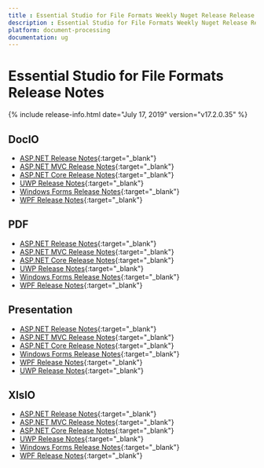 ```yaml
---
title : Essential Studio for File Formats Weekly Nuget Release Release Notes  
description : Essential Studio for File Formats Weekly Nuget Release Release Notes  
platform: document-processing
documentation: ug
---
```


# Essential Studio for File Formats  Release Notes  

{% include release-info.html date="July 17, 2019" version="v17.2.0.35" %} 

## DocIO

* [ASP.NET Release Notes](/aspnet/release-notes/v17.2.0.35#docio){:target="_blank"}
* [ASP.NET MVC Release Notes](/aspnetmvc/release-notes/v17.2.0.35#docio){:target="_blank"}
* [ASP.NET Core Release Notes](/aspnet-core/release-notes/v17.2.0.35#docio){:target="_blank"}
* [UWP Release Notes](/uwp/release-notes/v17.2.0.35#docio){:target="_blank"}
* [Windows Forms Release Notes](/windowsforms/release-notes/v17.2.0.35#docio){:target="_blank"}
* [WPF Release Notes](/wpf/release-notes/v17.2.0.35#docio){:target="_blank"}


## PDF

* [ASP.NET Release Notes](/aspnet/release-notes/v17.2.0.35#pdf){:target="_blank"}
* [ASP.NET MVC Release Notes](/aspnetmvc/release-notes/v17.2.0.35#pdf){:target="_blank"}
* [ASP.NET Core Release Notes](/aspnet-core/release-notes/v17.2.0.35#pdf){:target="_blank"}
* [UWP Release Notes](/uwp/release-notes/v17.2.0.35#pdf){:target="_blank"}
* [Windows Forms Release Notes](/windowsforms/release-notes/v17.2.0.35#pdf){:target="_blank"}
* [WPF Release Notes](/wpf/release-notes/v17.2.0.35#pdf){:target="_blank"}


## Presentation

* [ASP.NET Release Notes](/aspnet/release-notes/v17.2.0.35#presentation){:target="_blank"}
* [ASP.NET MVC Release Notes](/aspnetmvc/release-notes/v17.2.0.35#presentation){:target="_blank"}
* [ASP.NET Core Release Notes](/aspnet-core/release-notes/v17.2.0.35#presentation){:target="_blank"}
* [Windows Forms Release Notes](/windowsforms/release-notes/v17.2.0.35#presentation){:target="_blank"}
* [WPF Release Notes](/wpf/release-notes/v17.2.0.35#presentation){:target="_blank"}
* [UWP Release Notes](/uwp/release-notes/v17.2.0.35#presentation){:target="_blank"}


## XlsIO

* [ASP.NET Release Notes](/aspnet/release-notes/v17.2.0.35#xlsio){:target="_blank"}
* [ASP.NET MVC Release Notes](/aspnetmvc/release-notes/v17.2.0.35#xlsio){:target="_blank"}
* [ASP.NET Core Release Notes](/aspnet-core/release-notes/v17.2.0.35#xlsio){:target="_blank"}
* [UWP Release Notes](/uwp/release-notes/v17.2.0.35#xlsio){:target="_blank"}
* [Windows Forms Release Notes](/windowsforms/release-notes/v17.2.0.35#xlsio){:target="_blank"}
* [WPF Release Notes](/wpf/release-notes/v17.2.0.35#xlsio){:target="_blank"}